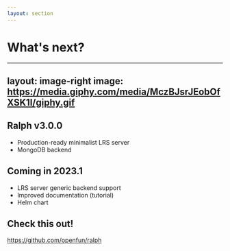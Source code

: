 ```yaml
---
layout: section
---
```


# What's next?

---
layout: image-right
image: https://media.giphy.com/media/MczBJsrJEobOfXSK1l/giphy.gif
---

## Ralph v3.0.0

- Production-ready minimalist LRS server
- MongoDB backend

## Coming in 2023.1

- LRS server generic backend support
- Improved documentation (tutorial)
- Helm chart

## Check this out!

<logos-github-icon /> https://github.com/openfun/ralph
